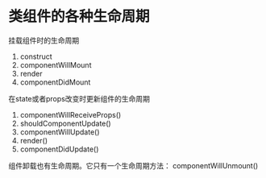 # 类组件的各种生命周期

挂载组件时的生命周期
1. construct
2. componentWillMount
3. render
4. componentDidMount

在state或者props改变时更新组件的生命周期
1. componentWillReceiveProps()
2. shouldComponentUpdate()
3. componentWillUpdate()
4. render()
5. componentDidUpdate()

组件卸载也有生命周期。它只有一个生命周期方法：
componentWillUnmount()